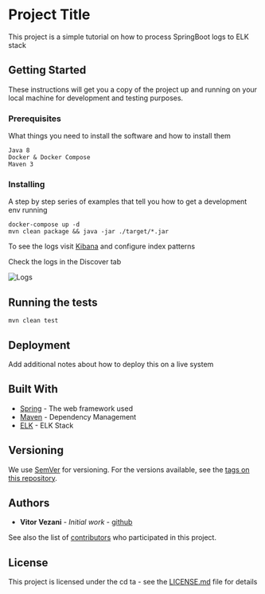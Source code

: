 # Project Title

This project is a simple tutorial on how to process SpringBoot logs to ELK stack

## Getting Started

These instructions will get you a copy of the project up and running on your local machine for development and testing purposes. 

### Prerequisites

What things you need to install the software and how to install them

```
Java 8
Docker & Docker Compose
Maven 3
```

### Installing

A step by step series of examples that tell you how to get a development env running

```
docker-compose up -d
mvn clean package && java -jar ./target/*.jar
```

To see the logs visit [Kibana](http://localhost:5601) and configure index patterns

Check the logs in the Discover tab

![Logs](https://i.imgur.com/ZL2gXjX.png)

## Running the tests

```
mvn clean test
```

## Deployment

Add additional notes about how to deploy this on a live system

## Built With

* [Spring](http://www.http://spring.io) - The web framework used
* [Maven](https://maven.apache.org/) - Dependency Management
* [ELK](https://www.elastic.co/elk-stack) - ELK Stack

## Versioning

We use [SemVer](http://semver.org/) for versioning. For the versions available, see the [tags on this repository](https://github.com/vitorvezani/springboot-logs-to-elk/tags). 

## Authors

* **Vitor Vezani** - *Initial work* - [github](https://github.com/vitorvezani)

See also the list of [contributors](https://github.com/vitorvezani/springboot-logs-to-elk/contributors) who participated in this project.

## License

This project is licensed under the cd ta - see the [LICENSE.md](LICENSE.md) file for details
